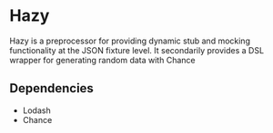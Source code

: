 # Hazy

Hazy is a preprocessor for providing dynamic stub and mocking functionality at the JSON fixture level. It secondarily provides a DSL wrapper for generating random data with Chance

## Dependencies
* Lodash
* Chance


